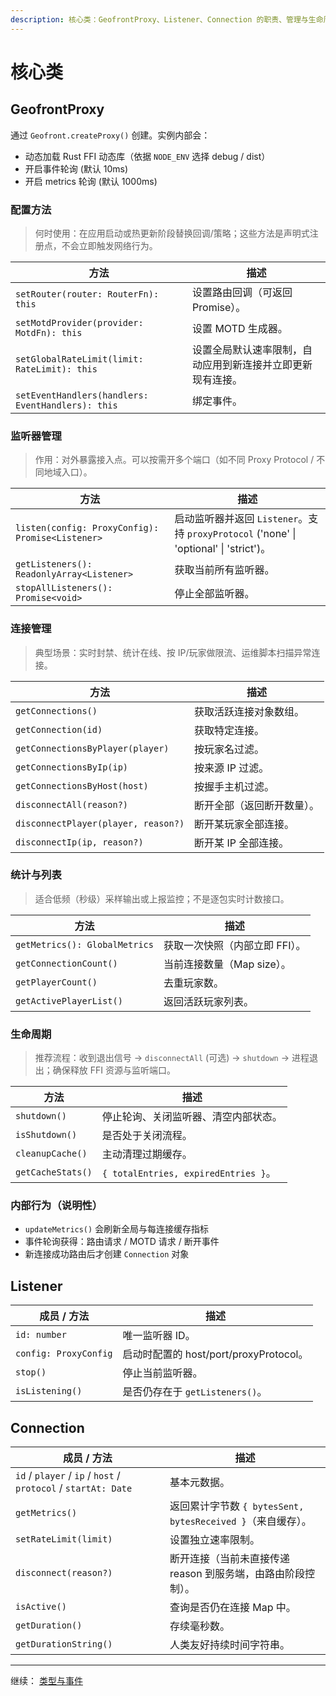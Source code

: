 ```yaml
---
description: 核心类：GeofrontProxy、Listener、Connection 的职责、管理与生命周期方法详解。
---
```


# 核心类

## GeofrontProxy

通过 `Geofront.createProxy()` 创建。实例内部会：

- 动态加载 Rust FFI 动态库（依据 `NODE_ENV` 选择 debug / dist）
- 开启事件轮询 (默认 10ms)
- 开启 metrics 轮询 (默认 1000ms)

### 配置方法

> 何时使用：在应用启动或热更新阶段替换回调/策略；这些方法是声明式注册点，不会立即触发网络行为。

| 方法                                              | 描述                                                       |
| ------------------------------------------------- | ---------------------------------------------------------- |
| `setRouter(router: RouterFn): this`               | 设置路由回调（可返回 Promise）。                           |
| `setMotdProvider(provider: MotdFn): this`         | 设置 MOTD 生成器。                                         |
| `setGlobalRateLimit(limit: RateLimit): this`      | 设置全局默认速率限制，自动应用到新连接并立即更新现有连接。 |
| `setEventHandlers(handlers: EventHandlers): this` | 绑定事件。                                                 |

### 监听器管理

> 作用：对外暴露接入点。可以按需开多个端口（如不同 Proxy Protocol / 不同地域入口）。

| 方法                                             | 描述                                                                                   |
| ------------------------------------------------ | -------------------------------------------------------------------------------------- |
| `listen(config: ProxyConfig): Promise<Listener>` | 启动监听器并返回 `Listener`。支持 `proxyProtocol` ('none' \| 'optional' \| 'strict')。 |
| `getListeners(): ReadonlyArray<Listener>`        | 获取当前所有监听器。                                                                   |
| `stopAllListeners(): Promise<void>`              | 停止全部监听器。                                                                       |

### 连接管理

> 典型场景：实时封禁、统计在线、按 IP/玩家做限流、运维脚本扫描异常连接。

| 方法                                | 描述                       |
| ----------------------------------- | -------------------------- |
| `getConnections()`                  | 获取活跃连接对象数组。     |
| `getConnection(id)`                 | 获取特定连接。             |
| `getConnectionsByPlayer(player)`    | 按玩家名过滤。             |
| `getConnectionsByIp(ip)`            | 按来源 IP 过滤。           |
| `getConnectionsByHost(host)`        | 按握手主机过滤。           |
| `disconnectAll(reason?)`            | 断开全部（返回断开数量）。 |
| `disconnectPlayer(player, reason?)` | 断开某玩家全部连接。       |
| `disconnectIp(ip, reason?)`         | 断开某 IP 全部连接。       |

### 统计与列表

> 适合低频（秒级）采样输出或上报监控；不是逐包实时计数接口。

| 方法                          | 描述                           |
| ----------------------------- | ------------------------------ |
| `getMetrics(): GlobalMetrics` | 获取一次快照（内部立即 FFI）。 |
| `getConnectionCount()`        | 当前连接数量（Map size）。     |
| `getPlayerCount()`            | 去重玩家数。                   |
| `getActivePlayerList()`       | 返回活跃玩家列表。             |

### 生命周期

> 推荐流程：收到退出信号 -> `disconnectAll` (可选) -> `shutdown` -> 进程退出；确保释放 FFI 资源与监听端口。

| 方法              | 描述                                 |
| ----------------- | ------------------------------------ |
| `shutdown()`      | 停止轮询、关闭监听器、清空内部状态。 |
| `isShutdown()`    | 是否处于关闭流程。                   |
| `cleanupCache()`  | 主动清理过期缓存。                   |
| `getCacheStats()` | `{ totalEntries, expiredEntries }`。 |

### 内部行为（说明性）

- `updateMetrics()` 会刷新全局与每连接缓存指标
- 事件轮询获得：路由请求 / MOTD 请求 / 断开事件
- 新连接成功路由后才创建 `Connection` 对象

## Listener

| 成员 / 方法           | 描述                                   |
| --------------------- | -------------------------------------- |
| `id: number`          | 唯一监听器 ID。                        |
| `config: ProxyConfig` | 启动时配置的 host/port/proxyProtocol。 |
| `stop()`              | 停止当前监听器。                       |
| `isListening()`       | 是否仍存在于 `getListeners()`。        |

## Connection

| 成员 / 方法                                                    | 描述                                                         |
| -------------------------------------------------------------- | ------------------------------------------------------------ |
| `id` / `player` / `ip` / `host` / `protocol` / `startAt: Date` | 基本元数据。                                                 |
| `getMetrics()`                                                 | 返回累计字节数 `{ bytesSent, bytesReceived }`（来自缓存）。  |
| `setRateLimit(limit)`                                          | 设置独立速率限制。                                           |
| `disconnect(reason?)`                                          | 断开连接（当前未直接传递 reason 到服务端，由路由阶段控制）。 |
| `isActive()`                                                   | 查询是否仍在连接 Map 中。                                    |
| `getDuration()`                                                | 存续毫秒数。                                                 |
| `getDurationString()`                                          | 人类友好持续时间字符串。                                     |

---

继续： [类型与事件](./types-events)

